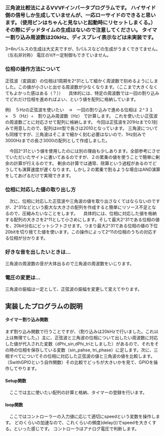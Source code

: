 ### 三角波比較法によるVVVFインバータプログラムです。 ハイサイド側の信号しか生成していませんが、一応ローサイドのできると思います。（使用ピンはちゃんと見ないと起動時にリセットしまくる。） その際にデッドタイムの生成はないので注意してください。 タイマー割り込み周波数は20kHz、ディスプレイ表示などは未実装です。

3+6nパルスの生成は大丈夫ですが、5パルスなどの生成がうまくできてません。（左右非対称） 電圧のV/f一定制御もできていません。


### 位相の操作方法について
正弦波（変調波）の位相は1周期を2^31として細かく周波数で刻めるようにしました。この値が小さいと出せる周波数が少なくなります。（ここまで大きくなくてもよかった感はある（？））
　具体的には、特定の周波数では一回の割り込みでどれだけ位相を進めればよい、という値を配列に格納しています。

例)　５Hzの正弦波を使いたい　→　一回の割り込みで進める位相は
２^３１　×　５（Hz）÷　割り込み周波数（Hz）
で計算します。
これを使いたい正弦波の周波数ごとに対応させて配列に格納します。
今回は正弦波を201Hzまで0.1刻みで用意したので、配列はint型で長さは2010となっています。
三角波についても同様ですが、三角波はそこまで細かく刻む必要はないので、1Hz刻みで3000Hzまでの長さ3000の配列として作成しました。

　今回2^31という値を使用したのには別の理由も少しあります。全部参考にさせていただいたサイトに書いてあるのですが、２の累乗の値を使うことで簡単に剰余の計算が行えるのです。
剰余の計算では通常、除算という過程があるのでどうしても演算速度が遅くなります。しかし２の累乗で割るような場合はAND演算をしてあげるだけで実現できます。

### 位相に対応した値の取り出し方
　次に、位相に対応した正弦波や三角波の値を取り出さなくてはならないのですが、2^31などという膨大な大きさの配列を作成すると簡単にリソース不足となるので、圧縮みたいなことをします。
　具体的には、位相に対応した値を格納する配列の大きさを2^11として小さめにします。そして最大2^31である位相の値を、20bit分右にビットシフトさせます。つまり最大2^31である位相の値の下位20bitを切り捨てた値を使います。この操作によって2^11の位相のうちの対応する位相が分かります。

### 好きな音を出したいときは...
三角波の周波数の音が大体出るので三角波の周波数をいじります。

### 電圧の変更は...
三角波の振幅は一定として、正弦波の振幅を変更して変えてやります。

## 実装したプログラムの説明

#### タイマー割り込み関数
まず割り込み関数で行うことですが、（割り込みは20kHzで行いました。これ以上は無理でした。）主に、正弦波と三角波の位相について出したい周波数に対応した値が代入された変数（dPhi_sin,dPhi_triとしました）があるので、それをその時の位相を保存している変数（sin_pahse, tri_phase）に足します。次に、三相すべてについてその位相に対応した正弦波の値と三角波の値を比較します。（SwithGPIOという自作関数）その比較でどっちが大きいかを見て、GPIOを操作してやります。

#### Setup関数
　ここでは主に使いたい配列の計算と格納、タイマーの登録を行います。

#### loop関数
　ここではコントローラーの入力値に応じて適切にspeedという変数を操作します。
どのくらいの加速なので、これくらいの頻度(delay())でspeedを大きくする。といった感じです。
コントローラはアナログ電圧で判断します。
